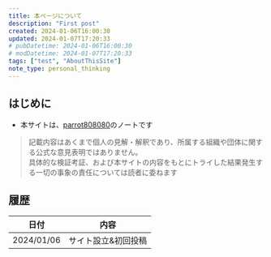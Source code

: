 ```yaml
---
title: 本ページについて
description: "First post"
created: 2024-01-06T16:00:30
updated: 2024-01-07T17:20:33
# pubDatetime: 2024-01-06T16:00:30
# modDatetime: 2024-01-07T17:20:33
tags: ["test", "AboutThisSite"]
note_type: personal_thinking
---
```

## はじめに
- 本サイトは、[parrot808080](https://paro-space.pages.dev/about)のノートです

> 記載内容はあくまで個人の見解・解釈であり、所属する組織や団体に関する公式な意見表明ではありません。  
> 具体的な検証考証、および本サイトの内容をもとにトライした結果発生する一切の事象の責任については読者に委ねます  

## 履歴
|日付|内容|
|---|---|
|2024/01/06|サイト設立&初回投稿|

